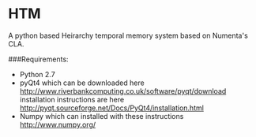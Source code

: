 HTM
===

A python based Heirarchy temporal memory system based on Numenta's CLA.

###Requirements:
* Python 2.7  
* pyQt4 which can be downloaded here http://www.riverbankcomputing.co.uk/software/pyqt/download  
installation instructions are here http://pyqt.sourceforge.net/Docs/PyQt4/installation.html   
* Numpy which can installed with these instructions http://www.numpy.org/
